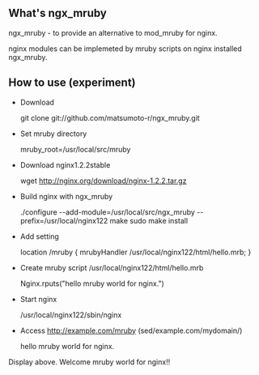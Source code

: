 ## What's ngx_mruby
ngx_mruby - to provide an alternative to mod_mruby for nginx.

nginx modules can be implemeted by mruby scripts on nginx installed ngx_mruby.

## How to use (experiment)
* Download

    git clone git://github.com/matsumoto-r/ngx_mruby.git

* Set mruby directory

    mruby_root=/usr/local/src/mruby

* Download nginx1.2.2stable

    wget http://nginx.org/download/nginx-1.2.2.tar.gz

* Build nginx with ngx_mruby

    ./configure --add-module=/usr/local/src/ngx_mruby --prefix=/usr/local/nginx122
    make
    sudo make install

* Add setting

    location /mruby {
        mrubyHandler /usr/local/nginx122/html/hello.mrb;
    }

* Create mruby script /usr/local/nginx122/html/hello.mrb

    Nginx.rputs("hello mruby world for nginx.")

* Start nginx

    /usr/local/nginx122/sbin/nginx

* Access http://example.com/mruby (sed/example.com/mydomain/)

    hello mruby world for nginx.

Display above. Welcome mruby world for nginx!!
